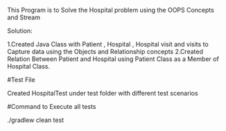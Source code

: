 This Program is to Solve the Hospital problem using the OOPS Concepts and Stream

Solution:

1.Created Java Class with Patient , Hospital , Hospital visit and visits to Capture data using the Objects and Relationship concepts
2.Created Relation Between Patient and Hospital using Patient Class as a Member of Hospital Class.

#Test File

Created HospitalTest under test folder with different test scenarios

#Command to Execute all tests

./gradlew clean test
